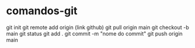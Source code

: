 # comandos-git
git init
git remote add origin (link github)
git pull origin main
git checkout -b main
git status
git add .
git commit -m "nome do commit"
git push origin main
